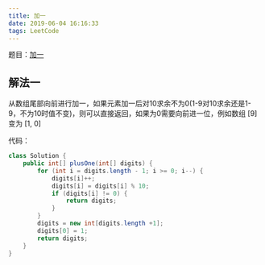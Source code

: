 ```yaml
---
title: 加一
date: 2019-06-04 16:16:33
tags: LeetCode
---
```


题目：[加一](https://leetcode-cn.com/problems/plus-one/)

## 解法一

从数组尾部向前进行加一，如果元素加一后对10求余不为0(1-9对10求余还是1-9，不为10时值不变)，则可以直接返回，如果为0需要向前进一位，例如数组 [9] 变为 [1, 0]

代码：

```java
class Solution {
    public int[] plusOne(int[] digits) {
        for (int i = digits.length - 1; i >= 0; i--) {
            digits[i]++;
            digits[i] = digits[i] % 10;
            if (digits[i] != 0) {
                return digits;
            }
        }
        digits = new int[digits.length +1];
        digits[0] = 1;
        return digits;
    }
}
```

